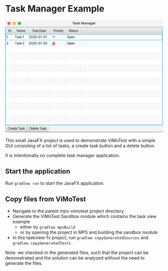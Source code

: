 # Task Manager Example

![Task Manager Example](screenshots/task_manager_gui.png)

This small JavaFX project is used to demonstrate ViMoTest with a simple GUI consisting of a list of tasks, a create task button and a delete button.

It is intentionally no complete task manager application.

## Start the application

Run `gradlew run` to start the JavaFX application.

## Copy files from ViMoTest

* Navigate to the parent mps-vimotest project directory
* Generate the ViMoTest Sandbox module which contains the task view example
  * either by `gradlew mpsBuild`
  * or by opening the project in MPS and building the sandbox module
* In this taskview-fx project, run `gradlew copyGeneratedSources` and `gradlew copyGeneratedTests`

Note: we checked-in the generated files, such that the project can be demonstrated and the solution can be analyzed without the need to generate the files.
